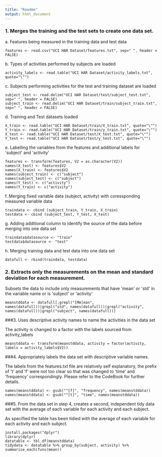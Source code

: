 ```yaml
---
title: "Readme"
output: html_document
---
```



### 1. Merges the training and the test sets to create one data set.

a. Features being measured in the training data and test data
 
```
features <- read.csv("UCI HAR Dataset/features.txt", sep=" ", header = FALSE)
```

b. Types of activities performed by subjects are loaded

```
activity_labels <- read.table("UCI HAR Dataset/activity_labels.txt", quote="\"")
```

c. Subjects performing activities for the test and training dataset are loaded

```
subject_test <- read.delim("UCI HAR Dataset/test/subject_test.txt", sep=" ", header = FALSE)
subject_train <- read.delim("UCI HAR Dataset/train/subject_train.txt", sep=" ", header = FALSE)
```

d. Training and Test datasets loaded

```
X_train <- read.table("UCI HAR Dataset/train/X_train.txt", quote="\"")
Y_train <- read.table("UCI HAR Dataset/train/y_train.txt", quote="\"")
X_test <- read.table("UCI HAR Dataset/test/X_test.txt", quote="\"")
Y_test <- read.table("UCI HAR Dataset/test/y_test.txt", quote="\"")
```

e. Labelling the variables from the features and additional labels for 'subject' and 'activity'

```
features <- transform(features, V2 = as.character(V2))
names(X_test) <- features$V2
names(X_train) <- features$V2
names(subject_train) <- c("subject")
names(subject_test) <- c("subject")
names(Y_test) <- c("activity")
names(Y_train) <- c("activity")
```

f. Merging fixed variable data (subject, activity) with coressponding measured variable data

```
traindata <- cbind (subject_train, Y_train, X_train)
testdata <- cbind (subject_test, Y_test, X_test)
```

g. Adding additional column to identify the source of the data before merging into one data set

```
traindata$datasource <- "train"
testdata$datasource <- "test"
```

h. Merging training data and test data into one data set

```
datafull <- rbind(traindata, testdata)
```


### 2. Extracts only the measurements on the mean and standard deviation for each measurement. 

Subsets the data to include only measurements that have 'mean' or 'std' in the variable name or is 'subject' or 'activity'

```
meanstddata <- datafull[,grepl("[Mm]ean", names(datafull))|grepl("std", names(datafull))|grepl("activity", names(datafull))|grepl("subject", names(datafull))]
```

###3. Uses descriptive activity names to name the activities in the data set

The activity is changed to a factor with the labels sourced from activity_labels

```
meanstddata <- transform(meanstddata, activity = factor(activity, labels = activity_labels$V2))
```

###4. Appropriately labels the data set with descriptive variable names. 

The labels from the features.txt file are relatively self explanatory, the prefix of 't' and 'f' were not too clear so that was changed to 'time' and 'frequency' correspondingly. Please refer to the CodeBook for further details.

```
names(meanstddata) <- gsub("^[f]", "frequency", names(meanstddata))
names(meanstddata) <- gsub("^[t]", "time", names(meanstddata))
```

###5. From the data set in step 4, creates a second, independent tidy data set with the average of each variable for each activity and each subject.

As specified the table has been tidied with the average of each variable for each activity and each subject.

```
install.packages("dplyr")
library(dplyr)
datatable <- tbl_df(meanstddata)
tidydata <- datatable %>% group_by(subject, activity) %>% summarise_each(funs(mean))
```
